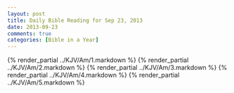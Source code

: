 ```yaml
---
layout: post
title: Daily Bible Reading for Sep 23, 2013
date: 2013-09-23
comments: true
categories: [Bible in a Year]
---
```

{% render_partial ../KJV/Am/1.markdown %}
{% render_partial ../KJV/Am/2.markdown %}
{% render_partial ../KJV/Am/3.markdown %}
{% render_partial ../KJV/Am/4.markdown %}
{% render_partial ../KJV/Am/5.markdown %}
